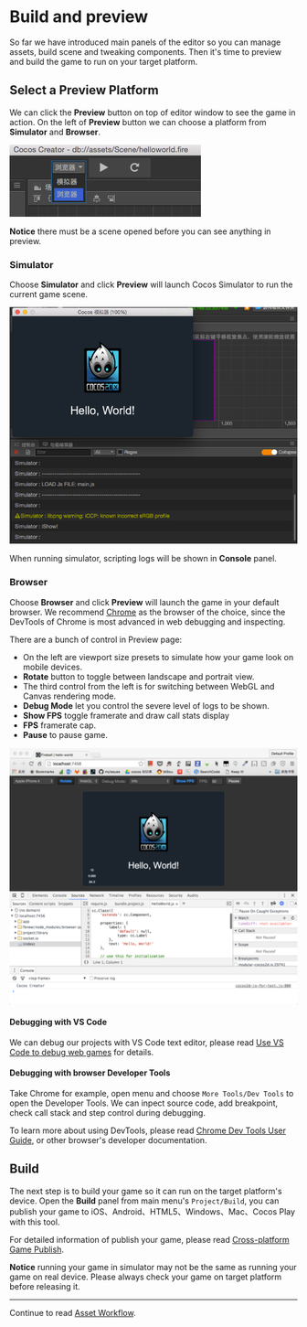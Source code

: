 # Build and preview

So far we have introduced main panels of the editor so you can manage assets, build scene and tweaking components. Then it's time to preview and build the game to run on your target platform.

## Select a Preview Platform

We can click the **Preview** button on top of editor window to see the game in action. On the left of **Preview** button we can choose a platform from **Simulator** and **Browser**.

![select platform](preview-build/select-platform.png)

**Notice** there must be a scene opened before you can see anything in preview.

### Simulator

Choose **Simulator** and click **Preview** will launch Cocos Simulator to run the current game scene.

![simulator](preview-build/simulator.png)

When running simulator, scripting logs will be shown in **Console** panel.

### Browser

Choose **Browser** and click **Preview** will launch the game in your default browser. We recommend [Chrome](http://google.com/chrome) as the browser of the choice, since the DevTools of Chrome is most advanced in web debugging and inspecting.

There are a bunch of control in Preview page:

- On the left are viewport size presets to simulate how your game look on mobile devices.
- **Rotate** button to toggle between landscape and portrait view.
- The third control from the left is for switching between WebGL and Canvas rendering mode.
- **Debug Mode** let you control the severe level of logs to be shown.
- **Show FPS** toggle framerate and draw call stats display
- **FPS** framerate cap.
- **Pause** to pause game.

![browser](preview-build/browser.png)

#### Debugging with VS Code

We can debug our projects with VS Code text editor, please read [Use VS Code to debug web games](../getting-started/coding-setup.md##use-vs-code-to-debug-web-games) for details.

#### Debugging with browser Developer Tools

Take Chrome for example, open menu and choose `More Tools/Dev Tools` to open the Developer Tools. We can inpect source code, add breakpoint, check call stack and step control during debugging.

To learn more about using DevTools, please read [Chrome Dev Tools User Guide](https://developer.chrome.com/devtools), or other browser's developer documentation.

## Build

The next step is to build your game so it can run on the target platform's device. Open the **Build** panel from main menu's `Project/Build`, you can publish your game to iOS、Android、HTML5、Windows、Mac、Cocos Play with this tool.

For detailed information of publish your game, please read [Cross-platform Game Publish](../publish/index.md).

**Notice** running your game in simulator may not be the same as running your game on real device. Please always check your game on target platform before releasing it.

<hr>

Continue to read [Asset Workflow](../asset-workflow/index.md).